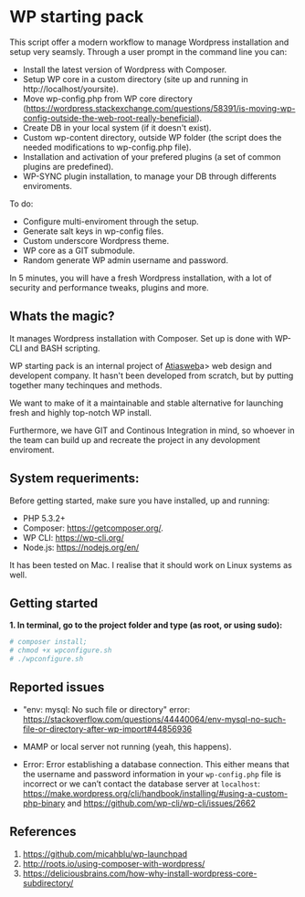 WP starting pack
============

This script offer a modern workflow to manage Wordpress installation and setup very seamsly. Through a user prompt in the command line you can:

* Install the latest version of Wordpress with Composer.
* Setup WP core in a custom directory (site up and running in http://localhost/yoursite).
* Move wp-config.php from WP core  directory (https://wordpress.stackexchange.com/questions/58391/is-moving-wp-config-outside-the-web-root-really-beneficial).
* Create DB in your local system (if it doesn't exist).
* Custom wp-content directory, outside WP folder (the script does the needed modifications to wp-config.php file).
* Installation and activation of your prefered plugins (a set of common plugins are predefined).
* WP-SYNC plugin installation, to manage your DB through differents enviroments.


To do:
* Configure multi-enviroment through the setup.
* Generate salt keys in wp-config files.
* Custom underscore Wordpress theme.
* WP core as a GIT submodule.
* Random generate WP admin username and password.

In 5 minutes, you will have a fresh Wordpress installation, with a lot of security and performance tweaks, plugins and more.

## Whats the magic?

It manages Wordpress installation with Composer. Set up is done with WP-CLI and BASH scripting.

WP starting pack is an internal project of <a href='atiasweb.com'>Atiasweb</a>a> web design and developent company. It hasn't been developed from scratch, but by putting together many techinques and methods.

We want to make of it a maintainable and stable alternative for launching fresh and highly top-notch WP install. 

Furthermore, we have GIT and Continous Integration in mind, so whoever in the team can build up and recreate the project in any devolopment enviroment.

## System requeriments:

Before getting started, make sure you have installed, up and running:

- PHP 5.3.2+
- Composer: https://getcomposer.org/.
- WP CLI: https://wp-cli.org/
- Node.js: https://nodejs.org/en/

It has been tested on Mac. I realise that it should work on Linux systems as well.

## Getting started

__1. In terminal, go to the project folder and type (as root, or using sudo):__

```bash
# composer install;
# chmod +x wpconfigure.sh
# ./wpconfigure.sh
```

## Reported issues

* "env: mysql: No such file or directory" error: https://stackoverflow.com/questions/44440064/env-mysql-no-such-file-or-directory-after-wp-import#44856936

* MAMP or local server not running (yeah, this happens).

* Error: Error establishing a database connection. This either means that the username and password information in your `wp-config.php` file is incorrect or we can’t contact the database server at `localhost`: https://make.wordpress.org/cli/handbook/installing/#using-a-custom-php-binary and https://github.com/wp-cli/wp-cli/issues/2662

## References

1. https://github.com/micahblu/wp-launchpad
2. http://roots.io/using-composer-with-wordpress/
3. https://deliciousbrains.com/how-why-install-wordpress-core-subdirectory/
